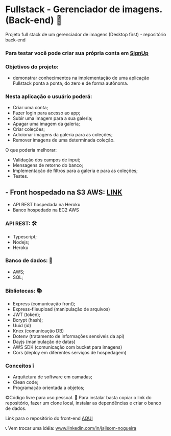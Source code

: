 # Fullstack - Gerenciador de imagens. (Back-end) 🚪
Projeto full stack de um gerenciador de imagens (Desktop first) - repositório back-end

### Para testar você pode criar sua própria conta em [SignUp](http://my-gallery-turing.s3-website-us-east-1.amazonaws.com/SignUp) 

### Objetivos do projeto:
- demonstrar conhecimentos na implementação de uma aplicação Fullstack ponta a ponta, do zero e de forma autônoma.

### Nesta aplicação o usuário poderá:
- Criar uma conta;
- Fazer login para acesso ao app;
- Subir uma imagem para a sua galeria;
- Apagar uma imagem da galeria;
- Criar coleções;
- Adicionar imagens da galeria para as coleções;
- Remover imagens de uma determinada coleção.

O que poderia melhorar:
- Validação dos campos de input;
- Mensagens de retorno do banco;
- Implementação de filtros para a galeria e para as coleções;
- Testes.

## - Front hospedado na S3 AWS: [LINK](http://my-gallery-turing.s3-website-us-east-1.amazonaws.com/)
- API REST hospedada na Heroku
- Banco hospedado na EC2 AWS 

### API REST: 🛠
- Typescript;
- Nodejs;
- Heroku

### Banco de dados: 💾
- AWS;
- SQL;

### Bibliotecas: 📚
- Express (comunicação front);
- Express-fileupload (manipulação de arquivos)
- JWT (token);
- Bcrypt (hash);
- Uuid (id)
- Knex (comunicação DB)
- Dotenv (tratamento de informações sensíveis da api)
- Dayjs (manipulação de datas)
- AWS SDK (comunicação com bucket para imagens)
- Cors (deploy em diferentes serviços de hospedagem)

### Conceitos ❕
- Arquitetura de software em camadas;
- Clean code;
- Programação orientada a objetos;

©Código livre para uso pessoal. 🎁
Para instalar basta copiar o link do repositório, fazer um clone local, instalar as dependências e criar o banco de dados. 

Link para o repositório do front-end [AQUI](https://github.com/Jailsom-Nogueira/front-gerenciador-de-imagens-full-stack)

📞 Vem trocar uma idéia: www.linkedin.com/in/jailsom-nogueira
